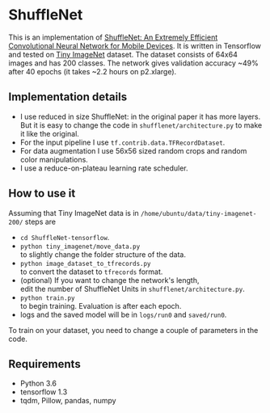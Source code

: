 # ShuffleNet

This is an implementation of
[ShuffleNet: An Extremely Efficient Convolutional Neural Network for Mobile Devices](https://arxiv.org/abs/1707.01083).
It is written in Tensorflow and tested on [Tiny ImageNet](https://tiny-imagenet.herokuapp.com/) dataset.
The dataset consists of 64x64 images and has 200 classes. The network gives validation accuracy ~49% after 40 epochs (it takes ~2.2 hours on p2.xlarge).

## Implementation details
* I use reduced in size ShuffleNet: in the original paper it has more layers.  
But it is easy to change the code in `shufflenet/architecture.py` to make it like the original.
* For the input pipeline I use `tf.contrib.data.TFRecordDataset`.
* For data augmentation I use 56x56 sized random crops and random color manipulations.
* I use a reduce-on-plateau learning rate scheduler.

## How to use it
Assuming that Tiny ImageNet data is in `/home/ubuntu/data/tiny-imagenet-200/` steps are
* `cd ShuffleNet-tensorflow`.
* `python tiny_imagenet/move_data.py`  
to slightly change the folder structure of the data.
* `python image_dataset_to_tfrecords.py`  
to convert the dataset to `tfrecords` format.
* (optional) If you want to change the network's length,  
edit the number of ShuffleNet Units in `shufflenet/architecture.py`.
* `python train.py`  
to begin training. Evaluation is after each epoch.
* logs and the saved model will be in `logs/run0` and `saved/run0`.

To train on your dataset, you need to change a couple of parameters in the code.

## Requirements
* Python 3.6
* tensorflow 1.3
* tqdm, Pillow, pandas, numpy
